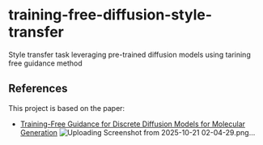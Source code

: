 # training-free-diffusion-style-transfer
Style transfer task leveraging pre-trained diffusion models using tarining free guidance method

## References
This project is based on the paper:
- [Training-Free Guidance for Discrete Diffusion Models for Molecular Generation](https://arxiv.org/abs/2409.15761)
![Uploading Screenshot from 2025-10-21 02-04-29.png…]()
